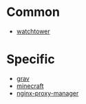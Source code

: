 # Common
- [watchtower](https://hub.docker.com/r/containrrr/watchtower)
# Specific
- [grav](https://hub.docker.com/r/linuxserver/grav)
- [minecraft](https://hub.docker.com/r/itzg/minecraft-server)
- [nginx-proxy-manager](https://hub.docker.com/r/jc21/nginx-proxy-manager)